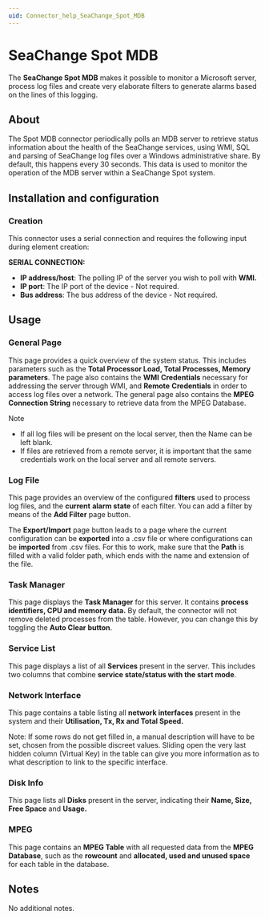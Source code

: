 ```yaml
---
uid: Connector_help_SeaChange_Spot_MDB
---
```


# SeaChange Spot MDB

The **SeaChange Spot MDB** makes it possible to monitor a Microsoft server, process log files and create very elaborate filters to generate alarms based on the lines of this logging.

## About

The Spot MDB connector periodically polls an MDB server to retrieve status information about the health of the SeaChange services, using WMI, SQL and parsing of SeaChange log files over a Windows administrative share. By default, this happens every 30 seconds. This data is used to monitor the operation of the MDB server within a SeaChange Spot system.

## Installation and configuration

### Creation

This connector uses a serial connection and requires the following input during element creation:

**SERIAL CONNECTION:**

- **IP address/host**: The polling IP of the server you wish to poll with **WMI.**
- **IP port**: The IP port of the device - Not required.
- **Bus address**: The bus address of the device - Not required.

## Usage

### General Page

This page provides a quick overview of the system status. This includes parameters such as the **Total Processor Load, Total Processes, Memory parameters**. The page also contains the **WMI** **Credentials** necessary for addressing the server through WMI, and **Remote** **Credentials** in order to access log files over a network. The general page also contains the **MPEG Connection String** necessary to retrieve data from the MPEG Database.

Note

- If all log files will be present on the local server, then the Name can be left blank.
- If files are retrieved from a remote server, it is important that the same credentials work on the local server and all remote servers.

### Log File

This page provides an overview of the configured **filters** used to process log files, and the **current** **alarm state** of each filter. You can add a filter by means of the **Add Filter** page button.

The **Export/Import** page button leads to a page where the current configuration can be **exported** into a .csv file or where configurations can be **imported** from .csv files. For this to work, make sure that the **Path** is filled with a valid folder path, which ends with the name and extension of the file.

### Task Manager

This page displays the **Task Manager** for this server. It contains **process identifiers, CPU and memory data.** By default, the connector will not remove deleted processes from the table. However, you can change this by toggling the **Auto Clear button**.

### Service List

This page displays a list of all **Services** present in the server. This includes two columns that combine **service state/status with the start mode**.

### Network Interface

This page contains a table listing all **network interfaces** present in the system and their **Utilisation, Tx, Rx and Total Speed.**

Note: If some rows do not get filled in, a manual description will have to be set, chosen from the possible discreet values. Sliding open the very last hidden column (Virtual Key) in the table can give you more information as to what description to link to the specific interface.

### Disk Info

This page lists all **Disks** present in the server, indicating their **Name, Size, Free Space** and **Usage.**

### MPEG

This page contains an **MPEG Table** with all requested data from the **MPEG Database**, such as the **rowcount** and **allocated, used and unused space** for each table in the database.

## Notes

No additional notes.
